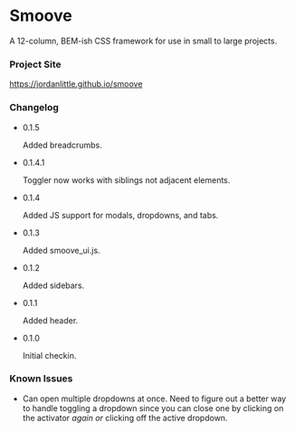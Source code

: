 # Smoove
A 12-column, BEM-ish CSS framework for use in small to large projects.

### Project Site

https://jordanlittle.github.io/smoove

### Changelog

*	0.1.5

	Added breadcrumbs.
	
*	0.1.4.1

	Toggler now works with siblings not adjacent elements.
	
*	0.1.4

	Added JS support for modals, dropdowns, and tabs.
	
*	0.1.3

	Added smoove_ui.js.
	
*	0.1.2

	Added sidebars.
	
*	0.1.1

	Added header.
	
*	0.1.0

	Initial checkin.

### Known Issues

* Can open multiple dropdowns at once. Need to figure out a better way to handle toggling a dropdown since you can close one by clicking on the activator _again_ *or* clicking off the active dropdown.